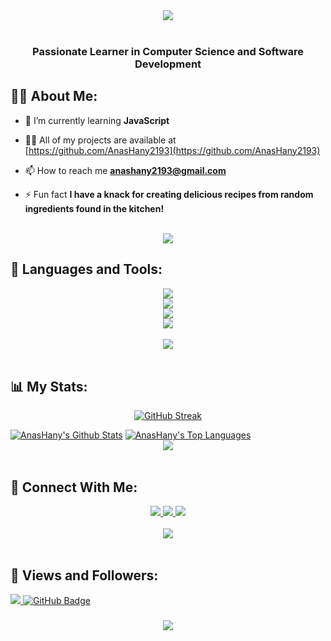 <div align="center">
    <img src="https://readme-typing-svg.herokuapp.com/?font=Righteous&size=35&center=true&vCenter=true&width=500&height=70&duration=4000&lines=Hi+There!+👋;+I'm+Anas+Hany!+😎;" />
</div>
<br>
<h3 align="center">Passionate Learner in Computer Science and Software Development</h3>

## 🙋‍♂️ About Me:
- 🌱 I’m currently learning **JavaScript**

- 👨‍💻 All of my projects are available at [https://github.com/AnasHany2193](https://github.com/AnasHany2193)

- 📫 How to reach me **anashany2193@gmail.com**

- ⚡ Fun fact **I have a knack for creating delicious recipes from random ingredients found in the kitchen!**

<br>
<div align="center">
    <img src="https://user-images.githubusercontent.com/73097560/115834477-dbab4500-a447-11eb-908a-139a6edaec5c.gif" />
</div>

## 🚀 Languages and Tools:

<div align="center">
  <img src="https://skillicons.dev/icons?i=cpp,java,py,dart,flutter,js,html,css,mysql" /><br>
  <img src="https://skillicons.dev/icons?i=git,github,netlify,vscode,obsidian," /><br>
  <img src="https://skillicons.dev/icons?i=mint,windows,linux" /><br>
  <img src="https://skillicons.dev/icons?i=linkedin" /><br>
</div>
  
<br>
<div align="center">
    <img src="https://user-images.githubusercontent.com/73097560/115834477-dbab4500-a447-11eb-908a-139a6edaec5c.gif" />
</div>
<br>

## 📊 My Stats:
<p align="center">
    <a href="https://git.io/streak-stats"><img src="https://github-readme-streak-stats.herokuapp.com?user=anashany2193&theme=dark&border_radius=5" alt="GitHub Streak" /></a>
</p>
<a href="https://github.com/AnasHany213/github-readme-stats"><img alt="AnasHany's Github Stats" src="https://github-readme-stats.vercel.app/api?username=anashany2193&show_icons=true&count_private=true&theme=react&hide_border=true&bg_color=0D1117" /></a>
<a href="https://github.com/AnasHany213/github-readme-stats"><img alt="AnasHany's Top Languages" src="https://github-readme-stats.vercel.app/api/top-langs?username=anashany2193&langs_count=8&count_private=true&layout=compact&theme=react&hide_border=true&bg_color=0D1117" /></a>

<br>
<div align="center">
    <img src="https://user-images.githubusercontent.com/73097560/115834477-dbab4500-a447-11eb-908a-139a6edaec5c.gif" />
</div>
<br>

## 🤝 Connect With Me:

<div align="center">
  <a href="https://www.linkedin.com/in/anashany219/" target="_blank">
    <img src="https://img.shields.io/badge/LinkedIn-0077B5?style=for-the-badge&logo=linkedin&logoColor=white" target="_blank" />
  </a>
  <a href="mailto:anashany2193@gmail.com" target="_blank">
    <img src="https://img.shields.io/badge/Gmail-333333?style=for-the-badge&logo=gmail&logoColor=red" />
  </a>
  <a href="https://wa.me/01066195080" target="_blank">
    <img src="https://img.shields.io/badge/WhatsApp-25D366?style=for-the-badge&logo=whatsapp&logoColor=white" />
</a>
</div>

<br>
<div align="center">
    <img src="https://user-images.githubusercontent.com/73097560/115834477-dbab4500-a447-11eb-908a-139a6edaec5c.gif" />
</div>
<br>

## 💜 Views and Followers:

<a href="https://github.com/AnasHany2193/github-profile-views-counter">
    <img src="https://komarev.com/ghpvc/?username=AnasHany2193">
</a>
<a href="https://github.com/AnasHany2193?tab=followers">
  <img src="https://img.shields.io/github/followers/AnasHany2193?label=Followers&style=social" alt="GitHub Badge">
</a>

<h3 align="center">
    <img src="https://readme-typing-svg.herokuapp.com/?font=Righteous&size=25&center=true&vCenter=true&width=500&height=70&duration=4000&lines=Thanks+for+visiting!+❤️;+Shoot+me+a+message+on+Linkedin!;I'm+Long+Life+Learner">
</h3>

<br/>
